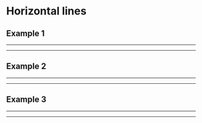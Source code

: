# Horizontal lines

## Example 1

***
---

## Example 2

* * *
- - -

## Example 3

********************
--------------------